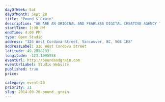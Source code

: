 ```yaml
---
dayOfWeek: Sat
dayOfMonth: Sept 20
title: "Pound & Grain"
description: "WE ARE AN ORIGINAL AND FEARLESS DIGITAL CREATIVE AGENCY THAT HAS BEEN BUILDING HARDWORKING CREATIVE AND TECHNICAL SOLUTIONS SINCE 2010. BUZZ FOR ENTRY."
startTime: 1:00 PM
endTime: 4:00 PM
type: Open Studio
address: "326 West Cordova Street, Vancouver, BC, V6B 1E8"
addressLabel: 326 West Cordova Street
latitude: 49.2838193
longitude: -123.1095958
eventUrl: http://poundandgrain.com
eventUrlLabel: Studio Website
published: true
price: 

category: event-20
priority: 21
slug: 2014-09-20-pound__grain
---
```

